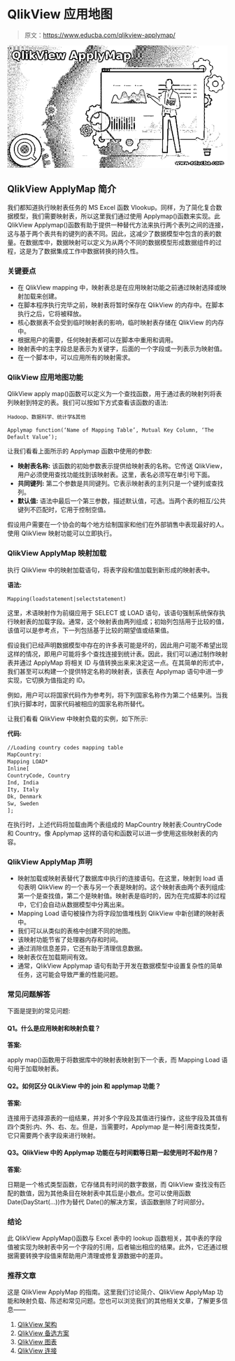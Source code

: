 # QlikView 应用地图

> 原文：<https://www.educba.com/qlikview-applymap/>

![QlikView ApplyMap](img/1de26b72aac6781ebebbc21ae7351cfb.png)



## QlikView ApplyMap 简介

我们都知道执行映射表任务的 MS Excel 函数 Vlookup。同样，为了简化复合数据模型，我们需要映射表，所以这里我们通过使用 Applymap()函数来实现。此 QlikView Applymap()函数有助于提供一种替代方法来执行两个表列之间的连接，这与基于两个表共有的键列的表不同。因此，这减少了数据模型中包含的表的数量。在数据库中，数据映射可以定义为从两个不同的数据模型形成数据组件的过程，这是为了数据集成工作中数据转换的持久性。

### 关键要点

*   在 QlikView mapping 中，映射表总是在应用映射功能之前通过映射选择或映射加载来创建。
*   在脚本程序执行完毕之前，映射表将暂时保存在 QlikView 的内存中。在脚本执行之后，它将被释放。
*   核心数据表不会受到临时映射表的影响，临时映射表存储在 QlikView 的内存中。
*   根据用户的需要，任何映射表都可以在脚本中重用和调用。
*   映射表中的主字段总是表示为关键字，后面的一个字段或一列表示为映射值。
*   在一个脚本中，可以应用所有的映射需求。

### QlikView 应用地图功能

QlikView apply map()函数可以定义为一个查找函数，用于通过表的映射列将表列映射到特定的表。我们可以按如下方式查看该函数的语法:

<small>Hadoop、数据科学、统计学&其他</small>

```
Applymap function(‘Name of Mapping Table’, Mutual Key Column, ‘The Default Value’);
```

让我们看看上面所示的 Applymap 函数中使用的参数:

*   **映射表名称:** 该函数的初始参数表示提供给映射表的名称。它传送 QlikView，用户必须使用查找功能找到该映射表。这里，表名必须写在单引号下面。
*   **共同键列:** 第二个参数是共同键列。它表示映射表的主列只是一个键列或查找列。
*   **默认值:** 语法中最后一个第三参数，描述默认值，可选。当两个表的相互/公共键列不匹配时，它用于控制空值。

假设用户需要在一个协会的每个地方绘制国家和他们在外部销售中表现最好的人。使用 QlikView 映射功能可以立即执行。

### QlikView ApplyMap 映射加载

执行 QlikView 中的映射加载语句，将表字段和值加载到新形成的映射表中。

**语法:**

```
Mapping(loadstatement|selectstatement)
```

这里，术语映射作为前缀应用于 SELECT 或 LOAD 语句，该语句强制系统保存执行映射表的加载字段。通常，这个映射表由两列组成；初始列包括用于比较的值，该值可以是参考点，下一列包括基于比较的期望值或结果值。

假设我们已经声明数据模型中存在的许多表可能是坏的，因此用户可能不希望出现这样的情况，即用户可能将多个查找连接到统计表。因此，我们可以通过制作映射表并通过 ApplyMap 将相关 ID 与值转换出来来决定这一点。在其简单的形式中，我们甚至可以构建一个提供特定名称的映射表，该表在 Applymap 语句中进一步实现，它切换为值指定的 ID。

例如，用户可以将国家代码作为参考列，将下列国家名称作为第二个结果列。当我们执行脚本时，国家代码被相应的国家名称所替代。

让我们看看 QlikView 中映射负载的实例，如下所示:

**代码:**

```
//Loading country codes mapping table
MapCountry:
Mapping LOAD*
Inline[
CountryCode, Country
Ind, India
Ity, Italy
Dk, Denmark
Sw, Sweden
];
```

在执行时，上述代码将加载由两个表组成的 MapCountry 映射表:CountryCode 和 Country。像 Applymap 这样的语句和函数可以进一步使用这些映射表的内容。

### QlikView ApplyMap 声明

*   映射加载或映射表替代了数据库中执行的连接语句。在这里，映射到 load 语句表明 QlikView 的一个表与另一个表是映射的。这个映射表由两个表列组成:第一个是查找值，第二个是映射值。映射表是临时的，因为在完成脚本的过程中，它们会自动从数据模型中分离出来。
*   Mapping Load 语句被操作为将字段加值堆栈到 QlikView 中新创建的映射表中。
*   我们可以从类似的表格中创建不同的地图。
*   该映射功能节省了处理器内存和时间。
*   通过消除信息差异，它还有助于清理信息数据。
*   映射表仅在加载期间有效。
*   通常，QlikView Applymap 语句有助于开发在数据模型中设置复杂性的简单任务，这可能会导致严重的性能问题。

### 常见问题解答

下面是提到的常见问题:

#### Q1。什么是应用映射和映射负载？

**答案:**

apply map()函数用于将数据库中的映射表映射到下一个表，而 Mapping Load 语句用于加载映射表。

#### Q2。如何区分 QLikView 中的 join 和 applymap 功能？

**答案:**

连接用于选择源表的一组结果，并对多个字段及其值进行操作，这些字段及其值有四个类别:内、外、右、左。但是，当需要时，Applymap 是一种引用查找类型，它只需要两个表字段来进行映射。

#### Q3。QlikView 中的 Applymap 功能在与时间戳等日期一起使用时不起作用？

**答案:**

日期是一个格式类型函数，它存储具有时间的数字数据，而 QlikView 查找没有匹配的数值，因为其他条目在映射表中其后是小数点。您可以使用函数 Date(DayStart(…))作为替代 Date()的解决方案，该函数删除了时间部分。

### 结论

此 QlikView ApplyMap()函数与 Excel 表中的 lookup 函数相关，其中表的字段值被实现为映射表中另一个字段的引用，后者输出相应的结果。此外，它还通过根据需要转换字段值来帮助用户清理或修复源数据中的差异。

### 推荐文章

这是 QlikView ApplyMap 的指南。这里我们讨论简介、QlikView ApplyMap 功能和映射负载、陈述和常见问题。您也可以浏览我们的其他相关文章，了解更多信息——

1.  [QlikView 架构](https://www.educba.com/qlikview-architecture/)
2.  [QlikView 备选方案](https://www.educba.com/qlikview-alternatives/)
3.  [QlikView 图表](https://www.educba.com/qlikview-charts/)
4.  [QlikView 连接](https://www.educba.com/qlikview-concatenate/)





